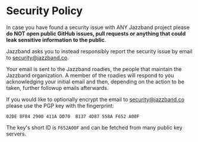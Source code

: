 # Security Policy

In case you have found a security issue with ANY Jazzband project
please **do NOT open public GitHub issues, pull requests or anything
that could leak sensitive information to the public**.

Jazzband asks you to instead responsibly report the security issue
by email to security@jazzband.co.

Your email is sent to the Jazzband roadies, the people that maintain
the Jazzband organization. A member of the roadies will respond to
you acknowledging your initial email and then, depending on the
action to be taken, further followup emails afterwards.

If you would like to optionally encrypt the email to security@jazzband.co
please use the PGP key with the fingerprint:

```
02DE 8F84 2900 411A DD70  B137 4D87 558A F652 A00F
```

The key's short ID is `F652A00F` and can be fetched from many public
key servers.
